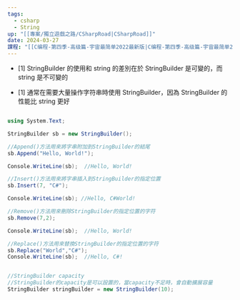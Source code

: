 ```yaml
---
tags:
  - csharp
  - String
up: "[[專案/獨立遊戲之路/CSharpRoad|CSharpRoad]]"
date: 2024-03-27
課程: "[[C编程-第四季-高级篇-宇宙最简单2022最新版|C编程-第四季-高级篇-宇宙最简单2022最新版]]"
---
```

- [1] StringBuilder 的使用和 string 的差別在於 StringBuilder 是可變的，而 string 是不可變的

- [1] 通常在需要大量操作字符串時使用 StringBuilder，因為 StringBuilder 的性能比 string 更好

```csharp file:Program

using System.Text;

StringBuilder sb = new StringBuilder();

//Append()方法用來將字串附加到StringBuilder的結尾
sb.Append("Hello, World!");

Console.WriteLine(sb);  //Hello, World!

//Insert()方法用來將字串插入到StringBuilder的指定位置
sb.Insert(7, "C#");

Console.WriteLine(sb); //Hello, C#World!

//Remove()方法用來刪除StringBuilder的指定位置的字符
sb.Remove(7,2);

Console.WriteLine(sb);  //Hello, World!

//Replace()方法用來替換StringBuilder的指定位置的字符
sb.Replace("World","C#");
Console.WriteLine(sb);  //Hello, C#!


//StringBuilder capacity
//StringBuilder的capacity是可以設置的，當capacity不足時，會自動擴展容量
StringBuilder stringBuilder = new StringBuilder(10);


```